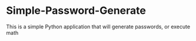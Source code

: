 # Simple-Password-Generate
This is a simple Python application that will generate passwords, or execute math 
